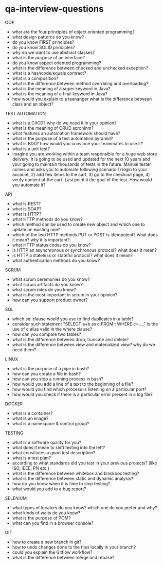 # qa-interview-questions

OOP
- what are the four principles of object oriented programming?
- what design patterns do you know?
- do you know FIRST principles?
- do you know SOLID principles?
- why do we want to use abstract classes?
- what is the purpose of an interface?
- do you know aspect oriented programming?
- what is the difference between checked and unchecked exception?
- what is a hashcode/equals contract?
- what is a composition?
- what is the difference between method overriding and overloading?
- what is the meaning of a super keyword in Java?
- what is the meaning of a final keyword in Java?
- how would you explain to a teenanger what is the difference between class and an object?

TEST AUTOMATION
- what is a CI/CD? why do we need it in your opinion?
- what is the meaning of CRUD acroninm?
- what features an automation framework should have?
- what is the purpose of a test automation pyramid?
- what is BDD? how would you convince your teammates to use it?
- what is a unit test?
- imagine you are working within a team responsible for a huge web store delivery. It is going to be used and updated for the next 10 years and your going to maintain thousands of tests in the future. Manual tester comes and asks you to automate following scenario 1) login to your account, 2) add few items to the cart, 3) go to the checkout page, 4) verify content of the cart. Last point it the goal of the test. How would you automate it?

API
- what is REST?
- what is SOAP?
- what is HTTP?
- what HTTP methods do you know?
- which method can be used to create new object and which one to update an existing one?
- which of the two HTTP methods PUT or POST is idempotent? what does it mean? why it is important?
- what HTTP status codes do you know?
- is HTTP an asynchronous or synchronous protocol? what does it mean?
- is HTTP a stateless or stateful protocol? what does it mean?
- what authentication methods do you know?

SCRUM
- what scrum ceremonies do you know?
- what scrum artifacts do you know?
- what scrum roles do you know?
- what is the most important in scrum in your opinion?
- how can you support product owner?

SQL
- which sql clause would you use to find duplicates in a table?
- consider such statement "SELECT a+b as c FROM t WHERE c=...;" Is the use of c alias valid in the where clause?
- how can you compare two tables?
- what is the difference between drop, truncate and delete?
- what is the difference between view and materialized view? why do we need them?

LINUX
- what is the purpose of a pipe in bash?
- how can you create a file in bash?
- how can you stop a running process in bash?
- how would you add a line of a text to the beginning of a file?
- how would you find which process is listening on a particular port?
- how would you check if there is a particular error present in a log file?

DOCKER
- what is a container?
- what is an image?
- what is a namespace & control group?

TESTING
- what is a software quality for you?
- what does it mean to shift testing into the left?
- what constitutes a good test description?
- what is a test plan?
- according to what standards did you test in your previous projects? (like ISO, IEEE, PN etc.)
- what is the difference between whitebox and blackbox testing?
- what is the difference between static and dynamic analysis?
- how do you know when it is time to stop testing?
- what would you add to a bug report?

SELENIUM
- what types of locators do you know? which one do you prefer and why?
- what kinds of waits do you know?
- what is the purpose of POM?
- what can you find in a browser console?

GIT
- how to create a new branch in git?
- how to undo changes done to the files locally in your branch?
- could you explain the Gitflow workflow?
- what is the difference between merge and rebase?


